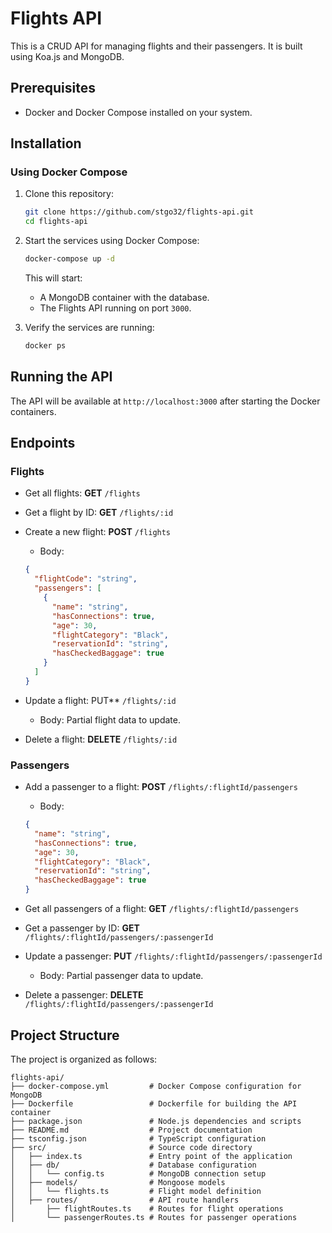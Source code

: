 # Flights API

This is a CRUD API for managing flights and their passengers. It is built using Koa.js and MongoDB.

## Prerequisites
- Docker and Docker Compose installed on your system.

## Installation

### Using Docker Compose
1. Clone this repository:
   ```bash
   git clone https://github.com/stgo32/flights-api.git
   cd flights-api
   ```

2. Start the services using Docker Compose:
   ```bash
   docker-compose up -d
   ```

   This will start:
   - A MongoDB container with the database.
   - The Flights API running on port `3000`.

3. Verify the services are running:
   ```bash
   docker ps
   ```

## Running the API
The API will be available at `http://localhost:3000` after starting the Docker containers.

## Endpoints

### Flights

- Get all flights: **GET** `/flights`

- Get a flight by ID: **GET** `/flights/:id`

- Create a new flight: **POST** `/flights`
    - Body:
  ```json
  {
    "flightCode": "string",
    "passengers": [
      {
        "name": "string",
        "hasConnections": true,
        "age": 30,
        "flightCategory": "Black",
        "reservationId": "string",
        "hasCheckedBaggage": true
      }
    ]
  }
  ```

- Update a flight: PUT** `/flights/:id`
    - Body: Partial flight data to update.

- Delete a flight: **DELETE** `/flights/:id`

### Passengers

- Add a passenger to a flight: **POST** `/flights/:flightId/passengers`
    - Body:
  ```json
  {
    "name": "string",
    "hasConnections": true,
    "age": 30,
    "flightCategory": "Black",
    "reservationId": "string",
    "hasCheckedBaggage": true
  }
  ```

- Get all passengers of a flight: **GET** `/flights/:flightId/passengers`

- Get a passenger by ID: **GET** `/flights/:flightId/passengers/:passengerId`

- Update a passenger: **PUT** `/flights/:flightId/passengers/:passengerId`
    - Body: Partial passenger data to update.

- Delete a passenger: **DELETE** `/flights/:flightId/passengers/:passengerId`

## Project Structure

The project is organized as follows:

```
flights-api/
├── docker-compose.yml         # Docker Compose configuration for MongoDB 
├── Dockerfile                 # Dockerfile for building the API container
├── package.json               # Node.js dependencies and scripts
├── README.md                  # Project documentation
├── tsconfig.json              # TypeScript configuration
├── src/                       # Source code directory
│   ├── index.ts               # Entry point of the application
│   ├── db/                    # Database configuration
│   │   └── config.ts          # MongoDB connection setup
│   ├── models/                # Mongoose models
│   │   └── flights.ts         # Flight model definition
│   ├── routes/                # API route handlers
│       ├── flightRoutes.ts    # Routes for flight operations
│       └── passengerRoutes.ts # Routes for passenger operations
```